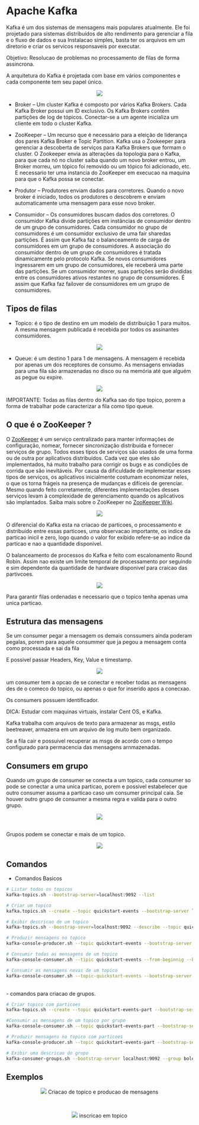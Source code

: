 # Apache Kafka

Kafka é um dos sistemas de mensagens mais populares atualmente. Ele foi projetado para sistemas distribuídos de alto rendimento para gerenciar a fila e o fluxo de dados e sua Instalacao simples, basta ter os arquivos em um diretorio e criar os servicos responsaveis por executar.

Objetivo: Resolucao de problemas no processamento de filas de forma assincrona.

A arquitetura do Kafka é projetada com base em vários componentes e cada componente tem seu papel único.

<p align="center">
    <img src="imgs/kafka-architecture.png">
</p>

- Broker – Um cluster Kafka é composto por vários Kafka Brokers. Cada Kafka Broker possui um ID exclusivo. Os Kafka Brokers contêm partições de log de tópicos. Conectar-se a um agente inicializa um cliente em todo o cluster Kafka.

- ZooKeeper – Um recurso que é necessário para a eleição de liderança dos pares Kafka Broker e Topic Partition. Kafka usa o Zookeeper para gerenciar a descoberta de serviços para Kafka Brokers que formam o cluster. O Zookeeper envia as alterações da topologia para o Kafka, para que cada nó no cluster saiba quando um novo broker entrou, um Broker morreu, um tópico foi removido ou um tópico foi adicionado, etc. E necessario ter uma instancia do ZooKeeper em execucao na maquina para que o Kafka possa se conectar.

- Produtor – Produtores enviam dados para corretores. Quando o novo broker é iniciado, todos os produtores o descobrem e enviam automaticamente uma mensagem para esse novo broker.

- Consumidor – Os consumidores buscam dados dos corretores. O consumidor Kafka divide partições em instâncias de consumidor dentro de um grupo de consumidores. Cada consumidor no grupo de consumidores é um consumidor exclusivo de uma fair sharedas partições. É assim que Kafka faz o balanceamento de carga de consumidores em um grupo de consumidores. A associação do consumidor dentro de um grupo de consumidores é tratada dinamicamente pelo protocolo Kafka. Se novos consumidores ingressarem em um grupo de consumidores, ele receberá uma parte das partições. Se um consumidor morrer, suas partições serão divididas entre os consumidores ativos restantes no grupo de consumidores. É assim que Kafka faz failover de consumidores em um grupo de consumidores.

## Tipos de filas
- Topico: é o tipo de destino em um modelo de distribuição 1 para muitos. A mesma mensagem publicada é recebida por todos os assinantes consumidores.
<p align="center">
    <img src="imgs/fila-topic.png">
</p>

- Queue: é um destino 1 para 1 de mensagens. A mensagem é recebida por apenas um dos receptores de consumo. As mensagens enviadas para uma fila são armazenadas no disco ou na memória até que alguém as pegue ou expire.
<p align="center">
    <img src="imgs/fila-queue.png">
</p>

IMPORTANTE: Todas as filas dentro do Kafka sao do tipo topico, porem a forma de trabalhar pode caracterizar a fila como tipo queue.

## O que é o ZooKeeper ?
O [ZooKeeper](https://zookeeper.apache.org/) é um serviço centralizado para manter informações de configuração, nomear, fornecer sincronização distribuída e fornecer serviços de grupo. Todos esses tipos de serviços são usados ​​de uma forma ou de outra por aplicativos distribuídos. Cada vez que eles são implementados, há muito trabalho para corrigir os bugs e as condições de corrida que são inevitáveis. Por causa da dificuldade de implementar esses tipos de serviços, os aplicativos inicialmente costumam economizar neles, o que os torna frágeis na presença de mudanças e difíceis de gerenciar. Mesmo quando feito corretamente, diferentes implementações desses serviços levam à complexidade de gerenciamento quando os aplicativos são implantados.
Saiba mais sobre o ZooKeeper no [ZooKeeper Wiki](https://cwiki.apache.org/confluence/display/ZOOKEEPER/Index).

<p align="center">
    <img src="imgs/zookeeper-architecture.png">
</p>

O diferencial do Kafka esta na criacao de particoes, o processamento e distribuido entre essas particoes, uma observacao importante, os indice da particao inicil e zero, logo quando o valor for exibido refere-se ao indice da particao e nao a quantidade disponivel.

 O balanceamento de processos do Kafka e feito com escalonamento Round  Robin. Assim nao existe um limite temporal de processamento por seguindo e sim dependente da quantidade de hardware disponivel para craicao das partivcoes.

<p align="center">
    <img src="imgs/topic-structure.png">
</p>

Para garantir filas ordenadas e necessario que o topico tenha apenas uma unica particao.

## Estrutura das mensagens

Se um consumer pegar a mensagem os demais conssumers ainda poderam pegalas, porem para aquele consummer que ja pegou a mensagem conta como processada e sai da fila

E possivel passar Headers, Key, Value e timestamp.

<p align="center">
    <img src="imgs/mesage-structure.png">
</p>

um consumer tem a opcao de se conectar e receber todas as mensagens des de o comeco do topico, ou apenas o que for inserido apos a conecxao.

Os consumers possuem identificador.

DICA: Estudar com maquinas virtuais, instalar Cent OS, e Kafka.

Kafka trabalha com arquivos de texto para armazenar as msgs, estilo beetreaver, armazena em um arquivo de log muito bem organizado.

Se a fila cair e possuivel recuperar as msgs de acordo com o tempo configurado para permacencia das mensagens arnmazenadas.

## Consumers em grupo

Quando um grupo de consumer se conecta a um topico, cada consumer so pode se conectar a uma unica particao, porem e possivel estabelecer que outro consumer assuma a particao caso um consumer principal caia. Se houver outro grupo de consumer a mesma regra e valida para o outro grupo.

<p align="center">
    <img src="imgs/consumers-group.png">
</p>

<br>
Grupos podem se conectar e mais de um topico.

<p align="center">
    <img src="imgs/consumers-groups-multiple-connections.png">
</p>

## Comandos

- Comandos Basicos
```bash
# Listar todos os topicos
kafka-topics.sh --bootstrap-server=localhost:9092 --list

# Criar um topico
kafka.topics.sh --create --topic quickstart-events --bootstrap-server localhost:9092

# Exibir descricao de um topico
kafka-topics.sh --boostrap-sever=localhost:9092 --describe --topic quickstart-events

# Produzir mensagens no topico
kafka-console-producer.sh --topic quickstart-events --bootstrap-server localhost:9092

# Consumir todas as mensagens de um topico
kafka-console-consumer.sh --tipic quickstart-events --from-beginnig --bootstrap-server localhost:9092

# Consumir as mensagens novas de um topico
kafka-console-consumer.sh --topic-quickstart-events --bootstrap-server localhost:9092
```
<br>
- comandos para criacao de grupos.

```bash
# Criar topico com particoes
kafka-topics.sh --create --topic quickstart-events-part --bootstrap-server localhost:9092 --partitions 3

#Consumir as mensagens de um topico por grupo
kafka-console-consumer.sh --topic quickstart-events-part --bootstrap-server localhost:9092 --group boleto

# Produzir mensagens no topico com particoes
kafka-console-producer.sh --topic quickstart-events-part --bootstrap-server localhost:9092

# Exibir uma descricao do grupo
kafka-consumer-groups.sh --bootstrap-server localhost:9092 --group boleto --describe
```

## Exemplos

<p align="center">
    <img src="imgs/kafka-criacao-topico-e-producao-mensagens.png">
    Criacao de topico e producao de mensagens
</p>
<br>


<p align="center">
    <img src="imgs/comandos-inscricao-topico.png">
    inscricao em topico
</p>

